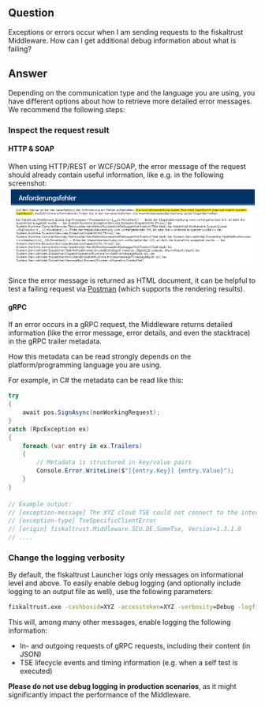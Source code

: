 ## Question
Exceptions or errors occur when I am sending requests to the fiskaltrust Middleware. How can I get additional debug information about what is failing?

## Answer
Depending on the communication type and the language you are using, you have different options about how to retrieve more detailed error messages. We recommend the following steps:

### Inspect the request result

#### HTTP & SOAP
When using HTTP/REST or WCF/SOAP, the error message of the request should already contain useful information, like e.g. in the following screenshot:
![http-error-message](../images/debugging-error-message.png)

Since the error message is returned as HTML document, it can be helpful to test a failing request via [Postman](https://www.postman.com/) (which supports the rendering results).

#### gRPC
If an error occurs in a gRPC request, the Middleware returns detailed information (like the error message, error details, and even the stacktrace) in the gRPC trailer metadata. 

How this metadata can be read strongly depends on the platform/programming language you are using. 

For example, in C# the metadata can be read like this:

```cs
try 
{
    await pos.SignAsync(nonWorkingRequest);
}
catch (RpcException ex)
{
    foreach (var entry in ex.Trailers)
    {
        // Metadata is structured in key/value pairs
        Console.Error.WriteLine($"[{entry.Key}] {entry.Value}");
    }
}

// Example output:
// [exception-message] The XYZ cloud TSE could not connect to the internet; a timeout occured
// [exception-type] TseSpecificClientError
// [origin] fiskaltrust.Middleware.SCU.DE.SomeTse, Version=1.3.1.0
// ....
```

### Change the logging verbosity
By default, the fiskaltrust Launcher logs only messages on informational level and above. To easily enable debug logging (and optionally include logging to an output file as well), use the following parameters:
```cmd
fiskaltrust.exe -cashboxid=XYZ -accesstoken=XYZ -verbosity=Debug -logfile=myfile.log
```

This will, among many other messages, enable logging the following information:
- In- and outgoing requests of gRPC requests, including their content (in JSON)
- TSE lifecycle events and timing information (e.g. when a self test is executed)

**Please do not use debug logging in production scenarios**, as it might significantly impact the performance of the Middleware.